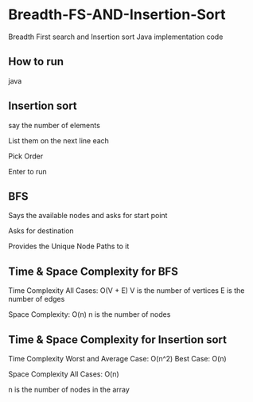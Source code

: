 # Breadth-FS-AND-Insertion-Sort
Breadth First search and Insertion sort Java implementation code

## How to run
java <filename>

## Insertion sort
say the number of elements

List them on the next line each

Pick Order

Enter to run

## BFS
Says the available nodes and asks for start point

Asks for destination

Provides the Unique Node Paths to it

## Time & Space Complexity for BFS
Time Complexity
All Cases: O(V + E)
V is the number of vertices
E is the number of edges

Space Complexity: O(n)
n is the number of nodes

## Time & Space Complexity for Insertion sort
Time Complexity
Worst and Average Case: O(n^2)
Best Case: O(n)

Space Complexity
All Cases: O(n)

n is the number of nodes in the array

